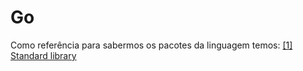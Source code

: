# Go

Como referência para sabermos os pacotes da linguagem temos: 
[[1] Standard library](https://golang.org/pkg/)
